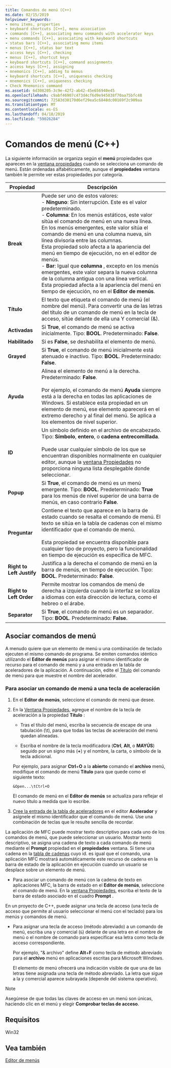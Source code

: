 ```yaml
---
title: Comandos de menú (C++)
ms.date: 02/15/2019
helpviewer_keywords:
- menu items, properties
- keyboard shortcuts [C++], menu association
- commands [C++], associating menu commands with accelerator keys
- menu commands [C++], associating with keyboard shortcuts
- status bars [C++], associating menu items
- menus [C++], status bar text
- access keys [C++], checking
- menus [C++], shortcut keys
- keyboard shortcuts [C++], command assignments
- access keys [C++], assigning
- mnemonics [C++], adding to menus
- keyboard shortcuts [C++], uniqueness checking
- mnemonics [C++], uniqueness checking
- Check Mnemonics command
ms.assetid: 6d308205-3c9e-42f2-ab42-45e656940e45
ms.openlocfilehash: c9abf46907c473d4cf6d9e945038f70aa75bfc48
ms.sourcegitcommit: 72583d30170d6ef29ea5c6848dc00169f2c909aa
ms.translationtype: MT
ms.contentlocale: es-ES
ms.lasthandoff: 04/18/2019
ms.locfileid: "59026284"
---
```

# <a name="menu-commands-c"></a>Comandos de menú (C++)

La siguiente información se organiza según el **menú** propiedades que aparecen en la [ventana propiedades](/visualstudio/ide/reference/properties-window) cuando se selecciona un comando de menú. Están ordenadas alfabéticamente, aunque el **propiedades** ventana también le permite ver estas propiedades por categoría.

|Propiedad|Descripción|
|--------------|-----------------|
|**Break**|Puede ser uno de estos valores:<br/>  - **Ninguno**: Sin interrupción. Este es el valor predeterminado.<br/>  - **Columna**: En los menús estáticos, este valor sitúa el comando de menú en una nueva línea.<br/>      En los menús emergentes, este valor sitúa el comando de menú en una columna nueva, sin línea divisoria entre las columnas.<br/>      Esta propiedad solo afecta a la apariencia del menú en tiempo de ejecución, no en el editor de menús.<br />   - **Bar**: Igual que **columna** , excepto en los menús emergentes, este valor separa la nueva columna de la columna antigua con una línea vertical.<br/>      Esta propiedad afecta a la apariencia del menú en tiempo de ejecución, no en el **Editor de menús**.|
|**Título**|El texto que etiqueta el comando de menú (el nombre del menú). Para convertir una de las letras del título de un comando de menú en la tecla de acceso, sitúe delante de ella una Y comercial (&).|
|**Activadas**|Si **True**, el comando de menú se activa inicialmente. Tipo: **BOOL**. Predeterminado: **False**.|
|**Habilitado**|Si es **False**, se deshabilita el elemento de menú.|
|**Grayed**|Si **True**, el comando de menú inicialmente está atenuado e inactivo. Tipo: **BOOL**. Predeterminado: **False**.|
|**Ayuda**|Alinea el elemento de menú a la derecha. Predeterminado: **False**.<br/><br/>Por ejemplo, el comando de menú **Ayuda** siempre está a la derecha en todas las aplicaciones de Windows. Si establece esta propiedad en un elemento de menú, ese elemento aparecerá en el extremo derecho y al final del menú. Se aplica a los elementos de nivel superior.|
|**ID**|Un símbolo definido en el archivo de encabezado. Tipo: **Símbolo**, **entero**, o **cadena entrecomillada**.<br/><br/>Puede usar cualquier símbolo de los que se encuentran disponibles normalmente en cualquier editor, aunque la [ventana Propiedades](/visualstudio/ide/reference/properties-window) no proporciona ninguna lista desplegable donde seleccionar.|
|**Popup**|Si **True**, el comando de menú es un menú emergente. Tipo: **BOOL**. Predeterminado: **True** para los menús de nivel superior de una barra de menús, en caso contrario **False**.|
|**Preguntar**|Contiene el texto que aparece en la barra de estado cuando se resalta el comando de menú. El texto se sitúa en la tabla de cadenas con el mismo identificador que el comando de menú.<br/><br/>Esta propiedad se encuentra disponible para cualquier tipo de proyecto, pero la funcionalidad en tiempo de ejecución es específica de MFC.|
|**Right to Left Justify**|Justifica a la derecha el comando de menú en la barra de menús, en tiempo de ejecución. Tipo: **BOOL**. Predeterminado: **False**.|
|**Right to Left Order**|Permite mostrar los comandos de menú de derecha a izquierda cuando la interfaz se localiza a idiomas con esta dirección de lectura, como el hebreo o el árabe.|
|**Separator**|Si **True**, el comando de menú es un separador. Tipo: **BOOL**. Predeterminado: **False**.|

## <a name="associate-menu-commands"></a>Asociar comandos de menú

A menudo quiere que un elemento de menú u una combinación de teclado ejecuten el mismo comando de programa. Se emiten comandos idéntico utilizando el **Editor de menús** para asignar el mismo identificador de recurso para el comando de menú y a una entrada en la tabla de aceleradores de la aplicación. A continuación, edite el [Título](../windows/menu-command-properties.md) del comando de menú para que muestre el nombre del acelerador.

### <a name="to-associate-a-menu-command-with-an-accelerator-key"></a>Para asociar un comando de menú a una tecla de aceleración

1. En el **Editor de menús**, seleccione el comando de menú que desee.

1. En la [Ventana Propiedades](/visualstudio/ide/reference/properties-window), agregue el nombre de la tecla de aceleración a la propiedad **Título** :

   - Tras el título del menú, escriba la secuencia de escape de una tabulación (\t), para que todas las teclas de aceleración del menú quedan alineadas.

   - Escriba el nombre de la tecla modificadora (**Ctrl**, **Alt**, o **MAYÚS**) seguido por un signo más (**+**) y el nombre, la carta, o símbolo de la tecla adicional.

   Por ejemplo, para asignar **Ctrl**+**O** a la **abierto** comando el **archivo** menú, modifique el comando de menú  **Título** para que quede como el siguiente texto:

   ```
   &Open...\tCtrl+O
   ```

   El comando de menú en el **Editor de menús** se actualiza para reflejar el nuevo título a medida que lo escribe.

1. [Cree la entrada de la tabla de aceleradores](../windows/adding-an-entry-to-an-accelerator-table.md) en el editor **Acelerador** y asígnele el mismo identificador que el comando de menú. Use una combinación de teclas que le resulte sencilla de recordar.

La aplicación de MFC puede mostrar texto descriptivo para cada uno de los comandos de menú, que puede seleccionar un usuario. Mostrar texto descriptivo, se asigna una cadena de texto a cada comando de menú mediante el **Prompt** propiedad en el **propiedades** ventana. Si tiene una cadena en la [tabla de cadenas](../windows/string-editor.md) cuyo id. es igual que el comando, una aplicación MFC mostrará automáticamente este recurso de cadena en la barra de estado de la aplicación en ejecución cuando un usuario se desplace sobre un elemento de menú.

- Para asociar un comando de menú con la cadena de texto en aplicaciones MFC, la barra de estado en el **Editor de menús**, seleccione el comando de menú. En la [ventana Propiedades](/visualstudio/ide/reference/properties-window), escriba el texto de la barra de estado asociado en el cuadro **Prompt** .

En un proyecto de C++, puede asignar una tecla de acceso (una tecla de acceso que permite al usuario seleccionar el menú con el teclado) para los menús y comandos de menú.

- Para asignar una tecla de acceso (método abreviado) a un comando de menú, escriba una y comercial (`&`) delante de una letra en el nombre de menú o el nombre de comando para especificar esa letra como tecla de acceso correspondiente. 

   Por ejemplo, "& archivo" define **Alt**+**F** como tecla de método abreviado para el **archivo** menú en aplicaciones escritas para Microsoft Windows.

   El elemento de menú ofrecerá una indicación visible de que una de las letras tiene asignada una tecla de método abreviado. La letra que sigue a la y comercial aparece subrayada (depende del sistema operativo).

> [!NOTE]
> Asegúrese de que todas las claves de acceso en un menú son únicas, haciendo clic en el menú y elegir **Comprobar teclas de acceso**.

## <a name="requirements"></a>Requisitos

Win32

## <a name="see-also"></a>Vea también

[Editor de menús](../windows/menu-editor.md)<br/>

<!--
[Strings (ATL/MFC)](../atl-mfc-shared/strings-atl-mfc.md)<br/>-->